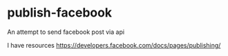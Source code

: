 # publish-facebook
An attempt to send facebook post via api

I have resources 
https://developers.facebook.com/docs/pages/publishing/
